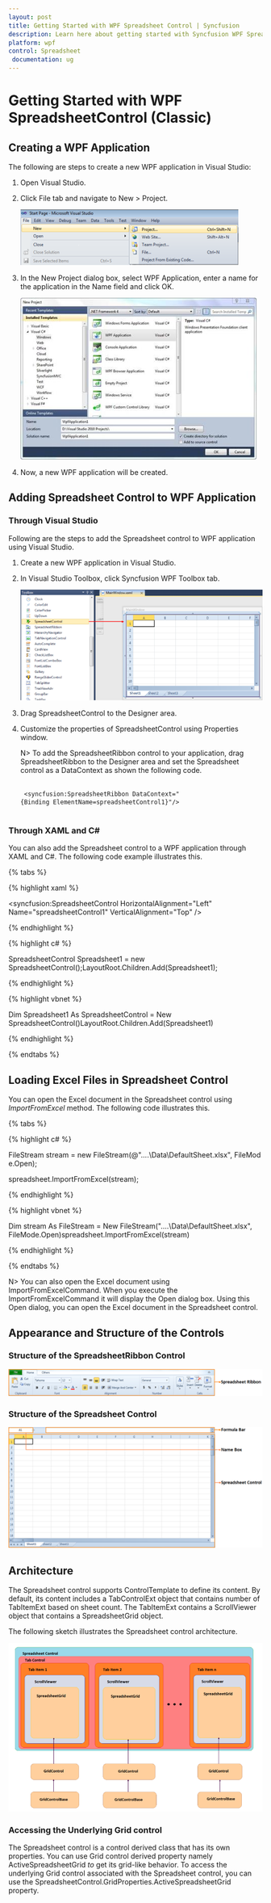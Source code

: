 ```yaml
---
layout: post
title: Getting Started with WPF Spreadsheet Control | Syncfusion
description: Learn here about getting started with Syncfusion WPF SpreadsheetControl (Classic) control, its elements and more.
platform: wpf
control: Spreadsheet
 documentation: ug
---
```


# Getting Started with WPF SpreadsheetControl (Classic)

## Creating a WPF Application

 The following are steps to create a new WPF application in Visual Studio:

1. Open Visual Studio.

2. Click File tab and navigate to New > Project.

   ![WPF Spreadsheet Getting-Started Image1](Getting-Started_images/Getting-Started_img1.png)

3. In the New Project dialog box, select WPF Application, enter a name for the application in the Name field and click OK.

   ![WPF Spreadsheet Getting-Started Image2](Getting-Started_images/Getting-Started_img2.jpeg)

4. Now, a new WPF application will be created.

## Adding Spreadsheet Control to WPF Application

### Through Visual Studio 

Following are the steps to add the Spreadsheet control to WPF application using Visual Studio.

1. Create a new WPF application in Visual Studio. 

2. In Visual Studio Toolbox, click Syncfusion WPF Toolbox tab.

   ![WPF Spreadsheet Getting-Started Image3](Getting-Started_images/Getting-Started_img3.png) 
   
3. Drag SpreadsheetControl to the Designer area.

4. Customize the properties of SpreadsheetControl using Properties window.

   N> To add the SpreadsheetRibbon control to your application, drag SpreadsheetRibbon to the Designer area and set the Spreadsheet control as a DataContext as shown the following code.

   ~~~ xaml

	<syncfusion:SpreadsheetRibbon DataContext="{Binding ElementName=spreadsheetControl1}"/>
	
   ~~~

### Through XAML and C#

You can also add the Spreadsheet control to a WPF application through XAML and C#. The following code example illustrates this. 

{% tabs %}

{% highlight xaml %}

<syncfusion:SpreadsheetControl HorizontalAlignment="Left"  Name="spreadsheetControl1" VerticalAlignment="Top" />

{% endhighlight %}

{% highlight c# %}
 
 SpreadsheetControl Spreadsheet1 = new SpreadsheetControl();LayoutRoot.Children.Add(Spreadsheet1);
 
{% endhighlight %} 
 
{% highlight vbnet %}

Dim Spreadsheet1 As SpreadsheetControl = New SpreadsheetControl()LayoutRoot.Children.Add(Spreadsheet1)

{% endhighlight %}

{% endtabs %}

## Loading Excel Files in Spreadsheet Control

You can open the Excel document in the Spreadsheet control using _ImportFromExcel_ method. The following code illustrates this.

{% tabs %}

{% highlight c# %}

FileStream stream = new FileStream(@"..\..\Data\DefaultSheet.xlsx", FileMode.Open);

spreadsheet.ImportFromExcel(stream);

{% endhighlight %}

{% highlight vbnet %}
 
 Dim stream As FileStream = New FileStream("..\..\Data\DefaultSheet.xlsx", FileMode.Open)spreadsheet.ImportFromExcel(stream)

{% endhighlight %} 

{% endtabs %}

N> You can also open the Excel document using ImportFromExcelCommand. When you execute the ImportFromExcelCommand it will display the Open dialog box. Using this Open dialog, you can open the Excel document in the Spreadsheet control.

## Appearance and Structure of the Controls

### Structure of the SpreadsheetRibbon Control

![WPF Spreadsheet Getting-Started Image4](Getting-Started_images/Getting-Started_img4.png)

### Structure of the Spreadsheet Control

![WPF Spreadsheet Getting-Started Image5](Getting-Started_images/Getting-Started_img5.png)

## Architecture

The Spreadsheet control supports ControlTemplate to define its content. By default, its content includes a TabControlExt object that contains number of TabItemExt based on sheet count. The TabItemExt contains a ScrollViewer object that contains a SpreadsheetGrid object.

The following sketch illustrates the Spreadsheet control architecture.

![WPF Spreadsheet Getting-Started Image6](Getting-Started_images/Getting-Started_img6.png)

### Accessing the Underlying Grid control

The Spreadsheet control is a control derived class that has its own properties. You can use Grid control derived property namely ActiveSpreadsheetGrid _to_ get its grid-like behavior. To access the underlying Grid control associated with the Spreadsheet control, you can use the SpreadsheetControl.GridProperties.ActiveSpreadsheetGrid property.